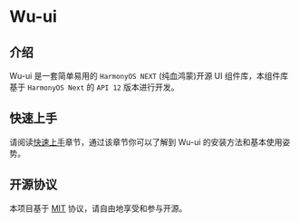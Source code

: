 # Wu-ui

## 介绍

Wu-ui 是一套简单易用的 `HarmonyOS NEXT` (纯血鸿蒙)开源 UI 组件库，本组件库基于 `HarmonyOS Next` 的 `API 12` 版本进行开发。

## 快速上手

请阅读[快速上手](guide/quickstart.md)章节，通过该章节你可以了解到 Wu-ui 的安装方法和基本使用姿势。

## 开源协议

本项目基于 [MIT](https://zh.wikipedia.org/wiki/MIT許可證) 协议，请自由地享受和参与开源。
